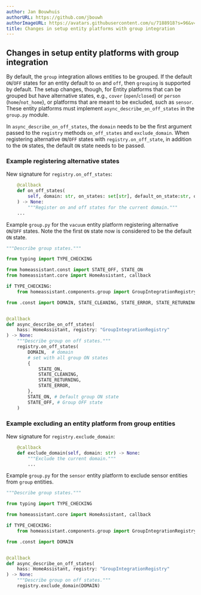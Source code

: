 ```yaml
---
author: Jan Bouwhuis
authorURL: https://github.com/jbouwh
authorImageURL: https://avatars.githubusercontent.com/u/7188918?s=96&v=4
title: Changes in setup entity platforms with group integration
---
```


## Changes in setup entity platforms with group integration

By default, the `group` integration allows entities to be grouped. If the default `ON`/`OFF` states for an entity default to `on` and `off`, then `grouping` is supported by default. The setup changes, though, for Entity platforms that can be grouped but have alternative states, e.g., `cover` (`open`/`closed`) or `person` (`home`/`not_home`), or platforms that are meant to be excluded, such as `sensor`. These entity platforms must implement `async_describe_on_off_states` in the `group.py` module.

In `async_describe_on_off_states`, the `domain` needs to be the first argument passed to the `registry` methods `on_off_states` and `exclude_domain`. When registering alternative `ON`/`OFF` states with `registry.on_off_state`, in addition to the `ON` states, the default `ON` state needs to be passed.

### Example registering alternative states

New signature for `registry.on_off_states`:

```python
    @callback
    def on_off_states(
        self, domain: str, on_states: set[str], default_on_state:str, off_state: str
    ) -> None:
        """Register on and off states for the current domain."""
    ...
```

Example `group.py` for the `vacuum` entity platform registering alternative `ON`/`OFF` states. Note the the first `ON` state now is considered to be the default `ON` state.

```python
"""Describe group states."""

from typing import TYPE_CHECKING

from homeassistant.const import STATE_OFF, STATE_ON
from homeassistant.core import HomeAssistant, callback

if TYPE_CHECKING:
    from homeassistant.components.group import GroupIntegrationRegistry

from .const import DOMAIN, STATE_CLEANING, STATE_ERROR, STATE_RETURNING


@callback
def async_describe_on_off_states(
    hass: HomeAssistant, registry: "GroupIntegrationRegistry"
) -> None:
    """Describe group on off states."""
    registry.on_off_states(
        DOMAIN,  # domain
        # set with all group ON states
        {
            STATE_ON,
            STATE_CLEANING,
            STATE_RETURNING,
            STATE_ERROR,
        },
        STATE_ON, # Default group ON state 
        STATE_OFF, # Group OFF state
    )
```

### Example excluding an entity platform from group entities

New signature for `registry.exclude_domain`:

```python
    @callback
    def exclude_domain(self, domain: str) -> None:
        """Exclude the current domain."""
        ...
```

Example `group.py` for the `sensor` entity platform to exclude sensor entities from `group` entities.

```python
"""Describe group states."""

from typing import TYPE_CHECKING

from homeassistant.core import HomeAssistant, callback

if TYPE_CHECKING:
    from homeassistant.components.group import GroupIntegrationRegistry

from .const import DOMAIN


@callback
def async_describe_on_off_states(
    hass: HomeAssistant, registry: "GroupIntegrationRegistry"
) -> None:
    """Describe group on off states."""
    registry.exclude_domain(DOMAIN)
```
